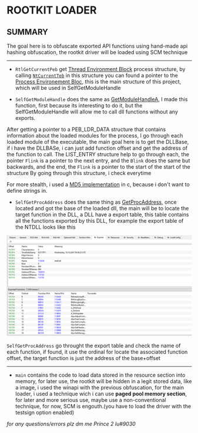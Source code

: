 # **ROOTKIT LOADER**



## **SUMMARY**

The goal here is to obfuscate exported API functions using hand-made api hashing obfuscation, the rootkit driver will be loaded using SCM technique

---

- `RtlGetCurrentPeb` get [Thread Environment Block](https://learn.microsoft.com/en-us/windows/win32/api/winternl/ns-winternl-teb) process structure, by calling [`NtCurrentTeb`](https://learn.microsoft.com/en-us/windows/win32/api/winnt/nf-winnt-ntcurrentteb) in this structure you can found a pointer to the [Process Environement Bloc](https://learn.microsoft.com/en-us/windows/win32/api/winternl/ns-winternl-peb), this is the main structure of this project, which will be used in SelfGetModuleHandle

- `SelfGetModuleHandle` does the same as [GetModuleHandleA](https://learn.microsoft.com/en-us/windows/win32/api/libloaderapi/nf-libloaderapi-getmodulehandlea), I made this function, first because its interesting to do it, but the SelfGetModuleHandle will allow me to call dll functions without any exports.


After getting a pointer to a PEB_LDR_DATA structure that contains information about the loaded modules for the process, I go through each loaded module of the executable, the main goal here is to get the DLLBase, if i have the DLLBASe, i can just add function offset and get the address of the function to call.
The LIST_ENTRY structure help to go through each, the pointer `Flink` is a pointer to the next entry, and the `Blink` does the same but backwards, and the end, the `Flink` is a pointer to the start of the start of the structure
By going through this structure, i check everytime 

For more stealth, i used a [MD5 implementation](https://github.com/Zunawe) in c, because i don't want to define strings in.

- `SelfGetProcAddress` does the same thing as [GetProcAddress](https://learn.microsoft.com/en-us/windows/win32/api/libloaderapi/nf-libloaderapi-getprocaddress), once located and got the base of the loaded dll, the main will be to locate the target function in the DLL, a DLL have a export table, this table contains all the functions exported by this DLL, for example the export table of the NTDLL looks like this

![pebear1](../images/pebear1.png)

`SelfGetProcAddress` go throught the export table and check the name of each function, if found, it use the ordinal for locate the associated function offset, the target function is just the address of the base+offset


---

- `main` contains the code to load data stored in the resource section into memory, for later use, the rootkit will be hidden in a legit stored data, like a image, i used the winapi with the previous obfuscation, for the main loader, i used a technique wich i can use **paged pool memory section**, for later and more serious use, maybe use a non-conventional technique, for now, SCM is engouth.(you have to load the driver with the testsign option enabled)


*for any questions/errors plz dm me Prince 2 lu#9030*